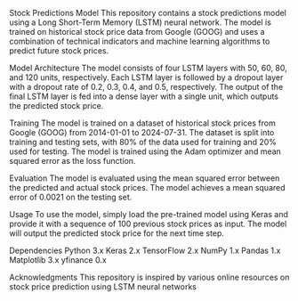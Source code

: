 Stock Predictions Model
This repository contains a stock predictions model using a Long Short-Term Memory (LSTM) neural network. The model is trained on historical stock price data from Google (GOOG) and uses a combination of technical indicators and machine learning algorithms to predict future stock prices.

Model Architecture
The model consists of four LSTM layers with 50, 60, 80, and 120 units, respectively. Each LSTM layer is followed by a dropout layer with a dropout rate of 0.2, 0.3, 0.4, and 0.5, respectively. The output of the final LSTM layer is fed into a dense layer with a single unit, which outputs the predicted stock price.

Training
The model is trained on a dataset of historical stock prices from Google (GOOG) from 2014-01-01 to 2024-07-31. The dataset is split into training and testing sets, with 80% of the data used for training and 20% used for testing. The model is trained using the Adam optimizer and mean squared error as the loss function.

Evaluation
The model is evaluated using the mean squared error between the predicted and actual stock prices. The model achieves a mean squared error of 0.0021 on the testing set.

Usage
To use the model, simply load the pre-trained model using Keras and provide it with a sequence of 100 previous stock prices as input. The model will output the predicted stock price for the next time step.

Dependencies
Python 3.x
Keras 2.x
TensorFlow 2.x
NumPy 1.x
Pandas 1.x
Matplotlib 3.x
yfinance 0.x

Acknowledgments
This repository is inspired by various online resources on stock price prediction using LSTM neural networks
